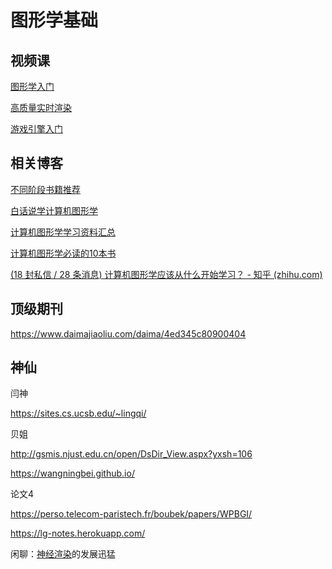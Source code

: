 # 图形学基础

## 视频课

[图形学入门](https://www.bilibili.com/video/BV1X7411F744?spm_id_from=333.999.0.0)

[高质量实时渲染](https://www.bilibili.com/video/BV1YK4y1T7yY?spm_id_from=333.999.0.0)

[游戏引擎入门](https://www.bilibili.com/video/BV1oU4y1R7Km?spm_id_from=333.999.0.0)





## 相关博客

[不同阶段书籍推荐](https://www.zhihu.com/question/26720808)



[白话说学计算机图形学](http://www.cppblog.com/singohgod/archive/2007/08/23/30664.html)



[计算机图形学学习资料汇总](https://zhuanlan.zhihu.com/p/385837832)



[计算机图形学必读的10本书](https://www.msra.cn/zh-cn/news/features/book-recommendation-computer-graphics)



[(18 封私信 / 28 条消息) 计算机图形学应该从什么开始学习？ - 知乎 (zhihu.com)](https://www.zhihu.com/question/349302834)





## 顶级期刊

https://www.daimajiaoliu.com/daima/4ed345c80900404



## 神仙

闫神

https://sites.cs.ucsb.edu/~lingqi/





 贝姐

http://gsmis.njust.edu.cn/open/DsDir_View.aspx?yxsh=106

https://wangningbei.github.io/



论文4

https://perso.telecom-paristech.fr/boubek/papers/WPBGI/

https://lg-notes.herokuapp.com/



闲聊：[神经渲染](https://zhuanlan.zhihu.com/p/130239269)的发展迅猛





